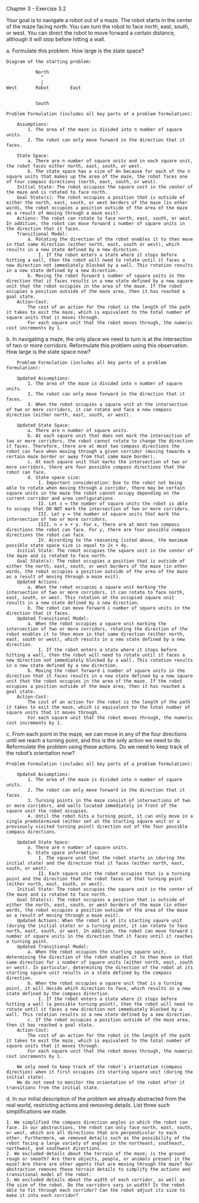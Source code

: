 Chapter 3 - Exercise 3.2

Your goal is to navigate a robot out of a maze. The robot starts in the center of the maze
facing north. You can turn the robot to face north, east, south, or west. You can direct the
robot to move forward a certain distance, although it will stop before hitting a wall.

a. Formulate this problem. How large is the state space?

    Diagram of the starting problem:

               North
                 ^
                 |
    West       Robot        East


               South

    Problem Formulation (includes all key parts of a problem formulation):

        Assumptions: 
            1. The area of the maze is divided into n number of square units.
            2. The robot can only move forward in the direction that it faces.
    
        State Space: 
            a. There are n number of square units and in each square unit, the robot faces either north, east, south, or west.
            b. The state space has a size of 4n because for each of the n square units that makes up the area of the maze, the robot faces one of four compass directions (north, east, south, or west).
        Initial State: The robot occupies the square unit in the center of the maze and is rotated to face north.
        Goal State(s): The robot occupies a position that is outside of either the north, east, south, or west borders of the maze (in other words, the robot occupies a position outside of the area of the maze as a result of moving through a maze exit).
        Actions: The robot can rotate to face north, east, south, or west. In addition, the robot can move forward i number of square units in the direction that it faces.
        Transitional Model: 
            a. Rotating the direction of the robot enables it to then move in that same direction (either north, east, south or west), which results in a new state defined by a new direction.
                I. If the robot enters a state where it stops before hitting a wall, then the robot will need to rotate until it faces a new direction not immediately blocked by a wall. This rotation results in a new state defined by a new direction.
            b. Moving the robot forward i number of square units in the direction that it faces results in a new state defined by a new square unit that the robot occupies in the area of the maze. If the robot occupies a position outside of the maze area, then it has reached a goal state.
        Action-Cost:
            The cost of an action for the robot is the length of the path it takes to exit the maze, which is equivalent to the total number of square units that it moves through.
            For each square unit that the robot moves through, the numeric cost increments by 1. 

b. In navigating a maze, the only place we need to turn is at the intersection of two or
more corridors. Reformulate this problem using this observation. How large is the state
space now?

        Problem Formulation (includes all key parts of a problem formulation):

        Updated Assumptions: 
            1. The area of the maze is divided into n number of square units.
            2. The robot can only move forward in the direction that it faces.
            3. When the robot occupies a square unit at the intersection of two or more corridors, it can rotate and face a new compass direction (either north, east, south, or west).
    
        Updated State Space: 
            a. There are n number of square units. 
            b. At each square unit that does not mark the intersection of two or more corridors, the robot cannot rotate to change the direction it faces. Therefore, there are at most two compass directions the robot can face when moving through a given corridor (moving towards a certain maze border or away from that same maze border).
            c. At each square unit that marks the intersection of two or more corridors, there are four possible compass directions that the robot can face.
            d. State space size:
                I. Important consideration: Due to the robot not being able to rotate when moving through a corridor, there may be certain square units in the maze the robot cannot occupy depending on the current corridor and area configurations.
                II. Let x = the number of square units the robot is able to occupy that DO NOT mark the intersection of two or more corridors.
                III. Let y = the number of square units that mark the intersection of two or more corridors.
                IIII. n = x + y. For x, there are at most two compass directions the robot can face. For y, there are four possible compass directions the robot can face.
                IV. According to the reasoning listed above, the maximum possible state space size is equal to 2x + 4y.
        Initial State: The robot occupies the square unit in the center of the maze and is rotated to face north.
        Goal State(s): The robot occupies a position that is outside of either the north, east, south, or west borders of the maze (in other words, the robot occupies a position outside of the area of the maze as a result of moving through a maze exit).
        Updated Actions: 
            a. When the robot occupies a square unit marking the intersection of two or more corridors, it can rotate to face north, east, south, or west. This rotation at the occupied square unit results in a new state defined by a new direction.
            b. The robot can move forward i number of square units in the direction that it faces.
        Updated Transitional Model: 
            a. When the robot occupies a square unit marking the intersection of two or more corridors, rotating the direction of the robot enables it to then move in that same direction (either north, east, south or west), which results in a new state defined by a new direction.
                I. If the robot enters a state where it stops before hitting a wall, then the robot will need to rotate until it faces a new direction not immediately blocked by a wall. This rotation results in a new state defined by a new direction.
            b. Moving the robot forward i number of square units in the direction that it faces results in a new state defined by a new square unit that the robot occupies in the area of the maze. If the robot occupies a position outside of the maze area, then it has reached a goal state.
        Action-Cost:
            The cost of an action for the robot is the length of the path it takes to exit the maze, which is equivalent to the total number of square units that it moves through.
            For each square unit that the robot moves through, the numeric cost increments by 1. 

c. From each point in the maze, we can move in any of the four directions until we reach a
turning point, and this is the only action we need to do. Reformulate the problem using
these actions. Do we need to keep track of the robot’s orientation now?

    Problem Formulation (includes all key parts of a problem formulation):

        Updated Assumptions: 
            1. The area of the maze is divided into n number of square units.
            2. The robot can only move forward in the direction that it faces.
            3. Turning points in the maze consist of intersections of two or more corridors, and walls located immediately in front of the square unit the robot occupies.
            4. Until the robot hits a turning point, it can only move in a single predetermined (either set at the starting square unit or a previously visited turning point) direction out of the four possible compass directions.
    
        Updated State Space: 
            a. There are n number of square units. 
            b. State space information:
                I. The square unit that the robot starts in (during the initial state) and the direction that it faces (either north, east, south, or west).
                II. Each square unit the robot occupies that is a turning point and the direction that the robot faces at that turning point (either north, east, south, or west).
        Initial State: The robot occupies the square unit in the center of the maze and is rotated to face north.
        Goal State(s): The robot occupies a position that is outside of either the north, east, south, or west borders of the maze (in other words, the robot occupies a position outside of the area of the maze as a result of moving through a maze exit).
        Updated Actions: When the robot is at its starting square unit (during the initial state) or a turning point, it can rotate to face north, east, south, or west. In addition, the robot can move forward i number of square units in the direction that it faces until it reaches a turning point.
        Updated Transitional Model: 
            a. When the robot occupies the starting square unit, determining the direction of the robot enables it to then move in that same direction for i number of square units (either north, east, south or west). In particular, determining the direction of the robot at its starting square unit results in a state defined by the compass direction.
            b. When the robot occupies a square unit that is a turning point, it will decide which direction to face, which results in a new state defined by the compass direction.
                I. If the robot enters a state where it stops before hitting a wall (a possible turning point), then the robot will need to rotate until it faces a new direction not immediately blocked by a wall. This rotation results in a new state defined by a new direction.
            c. If the robot occupies a position outside of the maze area, then it has reached a goal state.
        Action-Cost:
            The cost of an action for the robot is the length of the path it takes to exit the maze, which is equivalent to the total number of square units that it moves through.
            For each square unit that the robot moves through, the numeric cost increments by 1. 

        We only need to keep track of the robot's orientation (compass direction) when it first occupies its starting square unit (during the initial state). 
        We do not need to monitor the orientation of the robot after it transitions from the initial state.

d. In our initial description of the problem we already abstracted from the real world,
restricting actions and removing details. List three such simplifications we made.

    1. We simplified the compass direction angles in which the robot can face. In our abstractions, the robot can only face north, east, south, or west, which are all directions that are perpendicular to each other. Furthermore, we removed details such as the possibility of the robot facing a large variety of angles in the northeast, southeast, northwest, and southwest directions.
    2. We excluded details about the terrain of the maze; is the ground rough or smooth? Are there objects, people, or animals present in the maze? Are there are other agents that are moving through the maze? Our abstraction removes these terrain details to simplify the actions and transitional model of the robot.
    3. We excluded details about the width of each corridor, as well as the size of the robot. Do the corridors vary in width? Is the robot able to fit through each corridor? Can the robot adjust its size to make it into each corridor? 